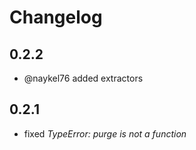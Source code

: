 # Changelog

## 0.2.2
- @naykel76 added extractors

## 0.2.1
- fixed *TypeError: purge is not a function*